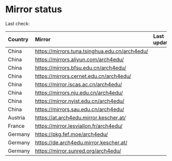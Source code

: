 <script src="./time.js"></script>
# Mirror status
Last check: <script type="text/javascript">localize(1725556703.8258111);</script>

|Country|Mirror|Last update|
|:------|:-----|:----------|
|China|https://mirrors.tuna.tsinghua.edu.cn/arch4edu/|<script type="text/javascript">localize(1725518459);</script>|
|China|https://mirrors.aliyun.com/arch4edu/|<script type="text/javascript">localize(1725518459);</script>|
|China|https://mirrors.bfsu.edu.cn/arch4edu/|<script type="text/javascript">localize(1725518459);</script>|
|China|https://mirrors.cernet.edu.cn/arch4edu/|<script type="text/javascript">localize(1725518459);</script>|
|China|https://mirror.iscas.ac.cn/arch4edu/|<script type="text/javascript">localize(1725518459);</script>|
|China|https://mirrors.nju.edu.cn/arch4edu/|<script type="text/javascript">localize(1725518459);</script>|
|China|https://mirror.nyist.edu.cn/arch4edu/|<script type="text/javascript">localize(1725475099);</script>|
|China|https://mirrors.sau.edu.cn/arch4edu/|<script type="text/javascript">localize(1725518459);</script>|
|Austria|https://at.arch4edu.mirror.kescher.at/|<script type="text/javascript">localize(1725518459);</script>|
|France|https://mirror.lesviallon.fr/arch4edu/|<script type="text/javascript">localize(1725518459);</script>|
|Germany|https://pkg.fef.moe/arch4edu/|<script type="text/javascript">localize(1725518459);</script>|
|Germany|https://de.arch4edu.mirror.kescher.at/|<script type="text/javascript">localize(1725518459);</script>|
|Germany|https://mirror.sunred.org/arch4edu/|<script type="text/javascript">localize(1725518459);</script>|

<script src="./tablefilter/tablefilter.js"></script>
<script src="./table.js"></script>